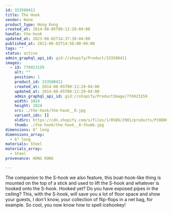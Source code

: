 ```yaml
---
id: 333580411
title: The Hook
vendor: None
product_type: Hong Kong
created_at: 2014-08-05T00:12:28-04:00
handle: the-hook
updated_at: 2023-08-02T14:37:30-04:00
published_at: 2011-06-02T14:56:00-04:00
tags: ""
status: active
admin_graphql_api_id: gid://shopify/Product/333580411
images:
  - id: 776923159
    alt: ""
    position: 1
    product_id: 333580411
    created_at: 2014-08-05T00:12:29-04:00
    updated_at: 2014-08-05T00:12:29-04:00
    admin_graphql_api_id: gid://shopify/ProductImage/776923159
    width: 1024
    height: 1024
    src: ./the-hook/the-hook__0.jpg
    variant_ids: []
    oldSrc: https://cdn.shopify.com/s/files/1/0589/2901/products/P1080063.jpeg?v=1407211949
    thumb: ./the-hook/the-hook__0-thumb.jpg
dimensions: 6" long
dimensions_array:
  - 6" long
materials: Steel
materials_array:
  - Steel
provenance: HONG KONG

---
```


The companion to the S-hook we also feature, this boat-hook-like thing is mounted on the top of a stick and used to lift the S-hook and whatever is hooked onto the S-hook. Hooked yet? Do you have exposed pipes in the ceiling? This, with the S-hook, will save you a lot of floor space and show your guests, I don't know, your collection of flip-flops in a net bag, for example. So cool, you now know how to spell icehookey!